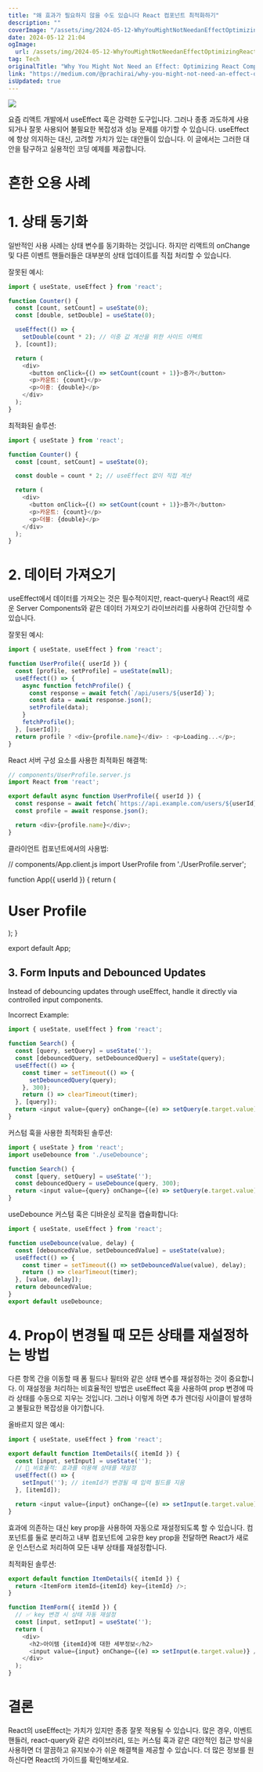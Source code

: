 ```yaml
---
title: "왜 효과가 필요하지 않을 수도 있습니다 React 컴포넌트 최적화하기"
description: ""
coverImage: "/assets/img/2024-05-12-WhyYouMightNotNeedanEffectOptimizingReactComponents_0.png"
date: 2024-05-12 21:04
ogImage: 
  url: /assets/img/2024-05-12-WhyYouMightNotNeedanEffectOptimizingReactComponents_0.png
tag: Tech
originalTitle: "Why You Might Not Need an Effect: Optimizing React Components"
link: "https://medium.com/@prachirai/why-you-might-not-need-an-effect-optimizing-react-components-703792738ba3"
isUpdated: true
---
```





<img src="/assets/img/2024-05-12-WhyYouMightNotNeedanEffectOptimizingReactComponents_0.png" />

요즘 리액트 개발에서 useEffect 훅은 강력한 도구입니다. 그러나 종종 과도하게 사용되거나 잘못 사용되어 불필요한 복잡성과 성능 문제를 야기할 수 있습니다. useEffect에 항상 의지하는 대신, 고려할 가치가 있는 대안들이 있습니다. 이 글에서는 그러한 대안을 탐구하고 실용적인 코딩 예제를 제공합니다.

# 흔한 오용 사례

# 1. 상태 동기화



일반적인 사용 사례는 상태 변수를 동기화하는 것입니다. 하지만 리액트의 onChange 및 다른 이벤트 핸들러들은 대부분의 상태 업데이트를 직접 처리할 수 있습니다.

잘못된 예시:

```js
import { useState, useEffect } from 'react';

function Counter() {
  const [count, setCount] = useState(0);
  const [double, setDouble] = useState(0);

  useEffect(() => {
    setDouble(count * 2); // 이중 값 계산을 위한 사이드 이펙트
  }, [count]);

  return (
    <div>
      <button onClick={() => setCount(count + 1)}>증가</button>
      <p>카운트: {count}</p>
      <p>이중: {double}</p>
    </div>
  );
}
```

최적화된 솔루션:



```js
import { useState } from 'react';

function Counter() {
  const [count, setCount] = useState(0);

  const double = count * 2; // useEffect 없이 직접 계산

  return (
    <div>
      <button onClick={() => setCount(count + 1)}>증가</button>
      <p>카운트: {count}</p>
      <p>더블: {double}</p>
    </div>
  );
}
```

# 2. 데이터 가져오기

useEffect에서 데이터를 가져오는 것은 필수적이지만, react-query나 React의 새로운 Server Components와 같은 데이터 가져오기 라이브러리를 사용하여 간단히할 수 있습니다.

잘못된 예시:



```js
import { useState, useEffect } from 'react';

function UserProfile({ userId }) {
  const [profile, setProfile] = useState(null);
  useEffect(() => {
    async function fetchProfile() {
      const response = await fetch(`/api/users/${userId}`);
      const data = await response.json();
      setProfile(data);
    }
    fetchProfile();
  }, [userId]);
  return profile ? <div>{profile.name}</div> : <p>Loading...</p>;
}
```

React 서버 구성 요소를 사용한 최적화된 해결책:

```js
// components/UserProfile.server.js
import React from 'react';

export default async function UserProfile({ userId }) {
  const response = await fetch(`https://api.example.com/users/${userId}`);
  const profile = await response.json();

  return <div>{profile.name}</div>;
}
```

클라이언트 컴포넌트에서의 사용법:




// components/App.client.js
import UserProfile from './UserProfile.server';

function App({ userId }) {
  return (
    <div>
      <h1>User Profile</h1>
      <UserProfile userId={userId} />
    </div>
  );
}

export default App;


## 3. Form Inputs and Debounced Updates

Instead of debouncing updates through useEffect, handle it directly via controlled input components.

Incorrect Example:




```js
import { useState, useEffect } from 'react';

function Search() {
  const [query, setQuery] = useState('');
  const [debouncedQuery, setDebouncedQuery] = useState(query);
  useEffect(() => {
    const timer = setTimeout(() => {
      setDebouncedQuery(query);
    }, 300);
    return () => clearTimeout(timer);
  }, [query]);
  return <input value={query} onChange={(e) => setQuery(e.target.value)} />;
}
```

커스텀 훅을 사용한 최적화된 솔루션:

```js
import { useState } from 'react';
import useDebounce from './useDebounce';

function Search() {
  const [query, setQuery] = useState('');
  const debouncedQuery = useDebounce(query, 300);
  return <input value={query} onChange={(e) => setQuery(e.target.value)} />;
}
```

useDebounce 커스텀 훅은 디바운싱 로직을 캡슐화합니다:



```js
import { useState, useEffect } from 'react';

function useDebounce(value, delay) {
  const [debouncedValue, setDebouncedValue] = useState(value);
  useEffect(() => {
    const timer = setTimeout(() => setDebouncedValue(value), delay);
    return () => clearTimeout(timer);
  }, [value, delay]);
  return debouncedValue;
}
export default useDebounce;
```

# 4. Prop이 변경될 때 모든 상태를 재설정하는 방법

다른 항목 간을 이동할 때 폼 필드나 필터와 같은 상태 변수를 재설정하는 것이 중요합니다. 이 재설정을 처리하는 비효율적인 방법은 useEffect 훅을 사용하여 prop 변경에 따라 상태를 수동으로 지우는 것입니다. 그러나 이렇게 하면 추가 렌더링 사이클이 발생하고 불필요한 복잡성을 야기합니다.

올바르지 않은 예시:



```js
import { useState, useEffect } from 'react';

export default function ItemDetails({ itemId }) {
  const [input, setInput] = useState('');
  // 🔴 비효율적: 효과를 이용해 상태를 재설정
  useEffect(() => {
    setInput(''); // itemId가 변경될 때 입력 필드를 지움
  }, [itemId]);

  return <input value={input} onChange={(e) => setInput(e.target.value)} />;
}
```

효과에 의존하는 대신 key prop을 사용하여 자동으로 재설정되도록 할 수 있습니다. 컴포넌트를 둘로 분리하고 내부 컴포넌트에 고유한 key prop을 전달하면 React가 새로운 인스턴스로 처리하여 모든 내부 상태를 재설정합니다.

최적화된 솔루션:

```js
export default function ItemDetails({ itemId }) {
  return <ItemForm itemId={itemId} key={itemId} />;
}

function ItemForm({ itemId }) {
  // ✅ key 변경 시 상태 자동 재설정
  const [input, setInput] = useState('');
  return (
    <div>
      <h2>아이템 {itemId}에 대한 세부정보</h2>
      <input value={input} onChange={(e) => setInput(e.target.value)} />
    </div>
  );
}
```



# 결론

React의 useEffect는 가치가 있지만 종종 잘못 적용될 수 있습니다. 많은 경우, 이벤트 핸들러, react-query와 같은 라이브러리, 또는 커스텀 훅과 같은 대안적인 접근 방식을 사용하면 더 깔끔하고 유지보수가 쉬운 해결책을 제공할 수 있습니다. 더 많은 정보를 원하신다면 React의 가이드를 확인해보세요.